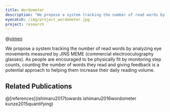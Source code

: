 ```yaml
---
title: Wordometer
description: "We propose a system tracking the number of read words by analyzing eye movements measured by JINS MEME (commercial electrooculography glasses). As people are encouraged to be physically fit by monitoring step counts, counting the number of words they read and giving feedback is a potential approach to helping them increase their daily reading volume."
eyecatch: /img/project_wordometer.jpg
project: research
---
```


@[vimeo](771067825)

We propose a system tracking the number of read words by analyzing eye movements measured by JINS MEME (commercial electrooculography glasses). As people are encouraged to be physically fit by monitoring step counts, counting the number of words they read and giving feedback is a potential approach to helping them increase their daily reading volume.

## Related Publications

@[references](ishimaru2017towards ishimaru2016wordometer kunze2015quantifying)